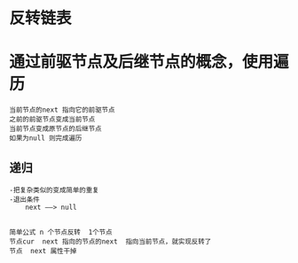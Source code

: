 # 反转链表

# 通过前驱节点及后继节点的概念，使用遍历
    当前节点的next 指向它的前驱节点
    之前的前驱节点变成当前节点
    当前节点变成原节点的后继节点
    如果为null 则完成遍历


## 递归
    -把复杂类似的变成简单的重复
    -退出条件
        next ——> null 


    简单公式 n 个节点反转  1个节点
    节点cur  next 指向的节点的next  指向当前节点，就实现反转了
    节点  next 属性干掉